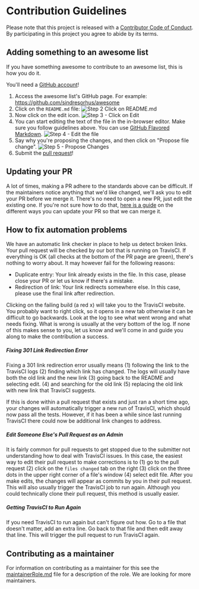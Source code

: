 # Contribution Guidelines

Please note that this project is released with a
[Contributor Code of Conduct](code-of-conduct.md). By participating in this
project you agree to abide by its terms.

## Adding something to an awesome list

If you have something awesome to contribute to an awesome list, this is how you do it.

You'll need a [GitHub account](https://github.com/join)!

1. Access the awesome list's GitHub page. For example: https://github.com/sindresorhus/awesome
2. Click on the `README.md` file: ![Step 2 Click on README.md](https://cloud.githubusercontent.com/assets/170270/9402920/53a7e3ea-480c-11e5-9d81-aecf64be55eb.png)
3. Now click on the edit icon. ![Step 3 - Click on Edit](https://cloud.githubusercontent.com/assets/170270/9402927/6506af22-480c-11e5-8c18-7ea823530099.png)
4. You can start editing the text of the file in the in-browser editor. Make sure you follow guidelines above. You can use [GitHub Flavored Markdown](https://help.github.com/articles/github-flavored-markdown/). ![Step 4 - Edit the file](https://cloud.githubusercontent.com/assets/170270/9402932/7301c3a0-480c-11e5-81f5-7e343b71674f.png)
5. Say why you're proposing the changes, and then click on "Propose file change". ![Step 5 - Propose Changes](https://cloud.githubusercontent.com/assets/170270/9402937/7dd0652a-480c-11e5-9138-bd14244593d5.png)
6. Submit the [pull request](https://help.github.com/articles/using-pull-requests/)!

## Updating your PR

A lot of times, making a PR adhere to the standards above can be difficult.
If the maintainers notice anything that we'd like changed, we'll ask you to
edit your PR before we merge it. There's no need to open a new PR, just edit
the existing one. If you're not sure how to do that,
[here is a guide](https://github.com/RichardLitt/knowledge/blob/master/github/amending-a-commit-guide.md)
on the different ways you can update your PR so that we can merge it.

## How to fix automation problems

We have an automatic link checker in place to help us detect broken links.
Your pull request will be checked by our bot that is running on TravisCI.
If everything is OK (all checks at the bottom of the PR page are green), there's nothing
to worry about.
It may however fail for the following reasons:

* Duplicate entry: Your link already exists in the file. In this case, please close your
  PR or let us know if there's a mistake.
* Redirection of link: Your link redirects somewhere else. In  this case, please use the
  final link after redirection.

Clicking on the failing build (a red x) will take you to the TravisCI website. 
You probably want to right click, so it opens in a new tab otherwise it can be difficult to go backwards.
Look at the log to see what went wrong and what needs fixing. What is wrong is usually at the very bottom of the log.
If none of this makes sense to you, let us know and we'll come in and guide you along to
make the contribution a success.

##### Fixing 301 Link Redirection Error
Fixing a 301 link redirection error usually means (1) following the link to the TravisCI logs 
(2) finding which link has changed. The logs will usually have both the old link and the new link 
(3) going back to the README and selecting edit. (4) and searching for the old link 
(5) replacing the old link with new link that TravisCI suggests. 

If this is done within a pull request that exists and just ran a short time ago, 
your changes will automatically trigger a new run of TravisCI, which should now pass all the tests.
However, if it has been a while since last running TravisCI there could now be additional link changes to address.

##### Edit Someone Else's Pull Request as an Admin
It is fairly common for pull requests to get stopped due to the submitter not understanding how to deal with TravisCI issues. In this case, the easiest way to edit their pull request to make corrections is to (1) go to the pull request (2) click on the `files changed` tab on the right (3) click on the three dots in the upper right corner of a file's window (4) select edit file. After you make edits, the changes will appear as commits by you in their pull request. This will also usually trigger the TravisCI job to run again. Although you could technically clone their pull request, this method is usually easier.

##### Getting TravisCI to Run Again
If you need TravisCI to run again but can't figure out how. Go to a file that doesn't matter, add an extra line. 
Go back to that file and then edit away that line. This will trigger the pull request to run TravisCI again.

## Contributing as a maintainer

For information on contributing as a maintainer for this 
see the [maintainerRole.md](/maintainerRole.md) file for a description 
of the role. We are looking for more maintainers.